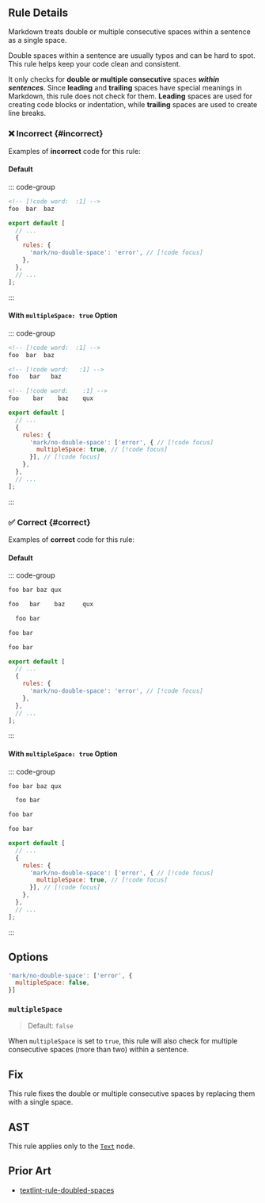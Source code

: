 <!-- markdownlint-disable-next-line no-inline-html first-line-h1 -->
<header v-html="$frontmatter.rule"></header>

## Rule Details

Markdown treats double or multiple consecutive spaces within a sentence as a single space.

Double spaces within a sentence are usually typos and can be hard to spot. This rule helps keep your code clean and consistent.

It only checks for **double or multiple consecutive** spaces ***within sentences***. Since **leading** and **trailing** spaces have special meanings in Markdown, this rule does not check for them. **Leading** spaces are used for creating code blocks or indentation, while **trailing** spaces are used to create line breaks.

### :x: Incorrect {#incorrect}

Examples of **incorrect** code for this rule:

#### Default

::: code-group

```md [incorrect.md]
<!-- [!code word:  :1] -->
foo  bar  baz
```

```js [eslint.config.mjs] {5}
export default [
  // ...
  {
    rules: {
      'mark/no-double-space': 'error', // [!code focus]
    },
  },
  // ...
];
```

:::

#### With `multipleSpace: true` Option

::: code-group

```md [incorrect.md]
<!-- [!code word:  :1] -->
foo  bar  baz

<!-- [!code word:   :1] -->
foo   bar   baz

<!-- [!code word:    :1] -->
foo    bar    baz    qux
```

```js [eslint.config.mjs] {5-7}
export default [
  // ...
  {
    rules: {
      'mark/no-double-space': ['error', { // [!code focus]
        multipleSpace: true, // [!code focus]
      }], // [!code focus]
    },
  },
  // ...
];
```

:::

### :white_check_mark: Correct {#correct}

Examples of **correct** code for this rule:

#### Default

::: code-group

```md [correct.md]
foo bar baz qux

foo   bar    baz     qux

  foo bar

foo bar  ⁡

foo bar    ⁡
```

```js [eslint.config.mjs] {5}
export default [
  // ...
  {
    rules: {
      'mark/no-double-space': 'error', // [!code focus]
    },
  },
  // ...
];
```

:::

#### With `multipleSpace: true` Option

::: code-group

```md [correct.md]
foo bar baz qux

  foo bar

foo bar  ⁡

foo bar    ⁡
```

```js [eslint.config.mjs] {5-7}
export default [
  // ...
  {
    rules: {
      'mark/no-double-space': ['error', { // [!code focus]
        multipleSpace: true, // [!code focus]
      }], // [!code focus]
    },
  },
  // ...
];
```

:::

## Options

```js
'mark/no-double-space': ['error', {
  multipleSpace: false,
}]
```

### `multipleSpace`

> Default: `false`

When `multipleSpace` is set to `true`, this rule will also check for multiple consecutive spaces (more than two) within a sentence.

## Fix

This rule fixes the double or multiple consecutive spaces by replacing them with a single space.

## AST

This rule applies only to the [`Text`](https://github.com/syntax-tree/mdast?tab=readme-ov-file#text) node.

## Prior Art

- [textlint-rule-doubled-spaces](https://github.com/iwamatsu0430/textlint-rule-doubled-spaces)
